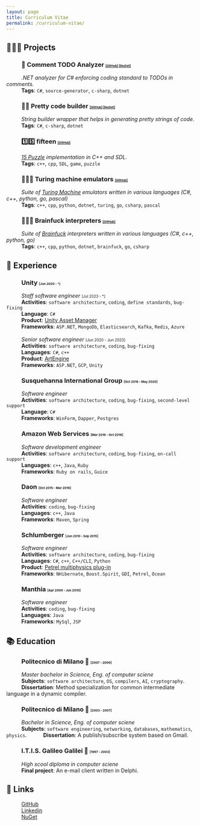 ```yaml
---
layout: page
title: Curriculum Vitae
permalink: /curriculum-vitae/
---
```


## 👨🏻‍💻 Projects
### <span style="padding-left:40px">📝 Comment TODO Analyzer</span> <span style="font-size:.5em">[[GitHub]](https://github.com/sanelli/Todo.Analyzer) [[NuGet]](https://www.nuget.org/packages/Comment.Todo.Analyzer)</span>
<span style="padding-left:40px">*.NET analyzer for C# enforcing coding standard to TODOs in comments.*</span><br/>
<span style="padding-left:40px">**Tags**: `C#`, `source-generator`, `c-sharp`, `dotnet`</span>

### <span style="padding-left:40px">💬👷 Pretty code builder</span> <span style="font-size:.5em">[[GitHub]](https://github.com/sanelli/PrettyCode.StringBuilder) [[NuGet]](https://www.nuget.org/packages/PrettyCode.StringBuilder)</span>
<span style="padding-left:40px">*String builder wrapper that helps in generating pretty strings of code.*</span><br/>
<span style="padding-left:40px">**Tags**: `C#`, `c-sharp`, `dotnet`</span>

### <span style="padding-left:40px">1️⃣5️⃣ fifteen</span> <span style="font-size:.5em">[[GitHub]](https://github.com/sanelli/fifteen)</span>
<span style="padding-left:40px">*[15 Puzzle](https://en.wikipedia.org/wiki/15_Puzzle) implementation in C++ and SDL.*</span><br/>
<span style="padding-left:40px">**Tags**: `c++`, `cpp`, `SDL`, `game`, `puzzle`</span>

### <span style="padding-left:40px">🧑🏻‍💻 Turing machine emulators</span> <span style="font-size:.5em">[[GitHub]](https://github.com/sanelli/turing)</span>
<span style="padding-left:40px">*Suite of [Turing Machine](https://en.wikipedia.org/wiki/Turing_machine) emulators written in various languages (C#, c++, python, go, pascal)*</span><br/>
<span style="padding-left:40px">**Tags**: `c++`, `cpp`, `python`, `dotnet`, `turing`, `go`, `csharp`, `pascal`</span>

### <span style="padding-left:40px">🧠🖕🏻 Brainfuck interpreters</span> <span style="font-size:.5em">[[GitHub]](https://github.com/sanelli/brainfuck)</span>
<span style="padding-left:40px">*Suite of [Brainfuck](https://en.wikipedia.org/wiki/Brainfuck) interpreters written in various languages (C#, c++, python, go)*</span><br/>
<span style="padding-left:40px">**Tags**: `c++`, `cpp`, `python`, `dotnet`, `brainfuck`, `go`, `csharp`</span>

## 💼 Experience
### <span style="padding-left:40px">Unity</span> <span style="font-size:0.5em">[Jun 2020 - *]</span>
<span style="padding-left:40px">*Staff software engineer*</span> <span style="font-size:0.7em">[Jul 2023 - *]</span><br/>
<span style="padding-left:40px">**Activities**: `software architecture`, `coding`, `define standards`, `bug-fixing`</span><br/>
<span style="padding-left:40px">**Language**: `C#`</span><br/>
<span style="padding-left:40px">**Product**: [Unity Asset Manager](https://unity.com/products/asset-manager)</span><br/>
<span style="padding-left:40px">**Frameworks**: `ASP.NET`, `MongoDb`, `Elasticsearch`, `Kafka`, `Redis`, `Azure`</span><br/><br/>
<span style="padding-left:40px">*Senior software engineer*</span> <span style="font-size:0.7em">[Jun 2020 - Jun 2023]</span> <br/>
<span style="padding-left:40px">**Activities**: `software architecture`, `coding`, `bug-fixing`</span><br/>
<span style="padding-left:40px">**Languages**: `C#`, `c++`</span><br/>
<span style="padding-left:40px">**Product**: [ArtEngine](https://unity.com/products/unity-artengine)</span><br/>
<span style="padding-left:40px">**Frameworks**: `ASP.NET`, `GCP`, `Unity`</span>

### <span style="padding-left:40px">Susquehanna International Group</span> <span style="font-size:0.5em">[Oct 2016 - May 2020]</span> 
<span style="padding-left:40px">*Software engineer*</span><br/>
<span style="padding-left:40px">**Activities**: `software architecture`, `coding`, `bug-fixing`, `second-level support`</span><br/>
<span style="padding-left:40px">**Language**: `C#`</span><br/>
<span style="padding-left:40px">**Frameworks**: `WinForm`, `Dapper`, `Postgres`</span>

### <span style="padding-left:40px">Amazon Web Services</span> <span style="font-size:0.5em">[Mar 2016 - Oct 2016]</span> 
<span style="padding-left:40px">*Software development engineer*</span><br/>
<span style="padding-left:40px">**Activities**: `software architecture`, `coding`, `bug-fixing`, `on-call support`</span><br/>
<span style="padding-left:40px">**Languages**: `c++`, `Java`, `Ruby`</span><br/>
<span style="padding-left:40px">**Frameworks**: `Ruby on rails`, `Guice`</span>

### <span style="padding-left:40px">Daon</span> <span style="font-size:0.5em">[Oct 2015 - Mar 2016]</span> 
<span style="padding-left:40px">*Software engineer*</span><br/>
<span style="padding-left:40px">**Activities**: `coding`, `bug-fixing`</span><br/>
<span style="padding-left:40px">**Languages**: `c++`, `Java`</span><br/>
<span style="padding-left:40px">**Frameworks**: `Maven`, `Spring`</span>

### <span style="padding-left:40px">Schlumberger</span> <span style="font-size:0.5em">[Jun 2010 - Sep 2015]</span> 
<span style="padding-left:40px">*Software engineer*</span><br/>
<span style="padding-left:40px">**Activities**: `software architecture`, `coding`, `bug-fixing`</span><br/>
<span style="padding-left:40px">**Languages**: `C#`, `c++`, `C++/CLI`, `Python`</span><br/>
<span style="padding-left:40px">**Product**: [Petrel multiphysics plug-in](https://www.software.slb.com/products/petrel/petrel-geophysics/petrel-multiphysics-plug-in)</span><br/>
<span style="padding-left:40px">**Frameworks**: `NHibernate`, `Boost.Spirit`, `GDI`, `Petrel`, `Ocean`</span>

### <span style="padding-left:40px">Manthia</span> <span style="font-size:0.5em">[Apr 2009 - Jun 2010]</span> 
<span style="padding-left:40px">*Software engineer*</span><br/>
<span style="padding-left:40px">**Activities**: `coding`, `bug-fixing`</span><br/>
<span style="padding-left:40px">**Languages**: `Java`</span><br/>
<span style="padding-left:40px">**Frameworks**: `MySql`, `JSP`</span>

## 📚 Education
### <span style="padding-left:40px">Politecnico di Milano 📗</span> <span style="font-size:0.5em">[2007 - 2009]</span> 
<span style="padding-left:40px">*Master bachelor in Science, Eng. of computer sciene*</span><br/>
<span style="padding-left:40px">**Subjects**: `software architecture`, `OS`, `compilers`, `AI`, `cryptography`.</span>
<span style="padding-left:40px">**Dissertation**: Method specialization for common intermediate language in a dynamic compiler.</span>

### <span style="padding-left:40px">Politecnico di Milano 📘</span> <span style="font-size:0.5em">[2003 - 2007]</span> 
<span style="padding-left:40px">*Bachelor in Science, Eng. of computer sciene*</span><br/>
<span style="padding-left:40px">**Subjects**: `software engineering`, `networking`, `databases`, `mathematics`, `physics`.</span>
<span style="padding-left:40px">**Dissertation**: A publish/subscribe system based on Gmail.</span>

### <span style="padding-left:40px">I.T.I.S. Galileo Galilei 📙</span> <span style="font-size:0.5em">[1997 - 2003]</span> 
<span style="padding-left:40px">*High scool diploma in computer sciene*</span><br/>
<span style="padding-left:40px">**Final project**: An e-mail client written in Delphi.</span>

## 🔗 Links
<span style="padding-left:40px">[GitHub](https://github.com/sanelli)</span><br/>
<span style="padding-left:40px">[Linkedin](http://linkedin.com/in/stefanoanelli/)</span><br/>
<span style="padding-left:40px">[NuGet](https://www.nuget.org/profiles/sanelli)</span>